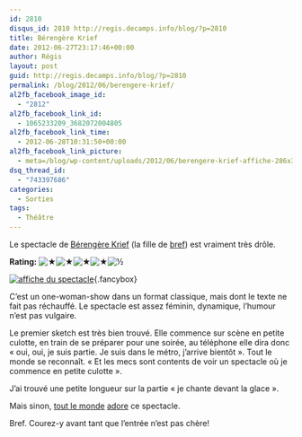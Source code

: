 ```yaml
---
id: 2810
disqus_id: 2810 http://regis.decamps.info/blog/?p=2810
title: Bérengère Krief
date: 2012-06-27T23:17:46+00:00
author: Régis
layout: post
guid: http://regis.decamps.info/blog/?p=2810
permalink: /blog/2012/06/berengere-krief/
al2fb_facebook_image_id:
  - "2812"
al2fb_facebook_link_id:
  - 1065233209_3682072004805
al2fb_facebook_link_time:
  - 2012-06-28T10:31:50+00:00
al2fb_facebook_link_picture:
  - meta=/blog/wp-content/uploads/2012/06/berengere-krief-affiche-286x350.jpg
dsq_thread_id:
  - "743397686"
categories:
  - Sorties
tags:
  - Théâtre
---
```

Le spectacle de [Bérengère Krief](http://www.berengerekrief.com/) (la fille de [bref](http://www.canalplus.fr/c-divertissement/pid3848-c-bref.html)) est vraiment très drôle.

**Rating:** ![&#9733;](/blog/wp-content/plugins/xavins-review-ratings/default/star.png "4.5/5")![&#9733;](/blog/wp-content/plugins/xavins-review-ratings/default/star.png "4.5/5")![&#9733;](/blog/wp-content/plugins/xavins-review-ratings/default/star.png "4.5/5")![&#9733;](/blog/wp-content/plugins/xavins-review-ratings/default/star.png "4.5/5")![&frac12;](/blog/wp-content/plugins/xavins-review-ratings/default/half_star.png "4.5/5") 


  
[<img src="/blog/wp-content/uploads/2012/06/berengere-krief-affiche-286x350.jpg" alt="affiche du spectacle" title="Berengère Krief" width="286" height="350" class="alignleft size-medium wp-image-2812" srcset="/blog/wp-content/uploads/2012/06/berengere-krief-affiche-286x350.jpg 286w, /blog/wp-content/uploads/2012/06/berengere-krief-affiche.jpg 300w" sizes="(max-width: 286px) 100vw, 286px" />](/blog/wp-content/uploads/2012/06/berengere-krief-affiche.jpg){.fancybox}
  
C’est un one-woman-show dans un format classique, mais dont le texte ne fait pas réchauffé. Le spectacle est assez féminin, dynamique, l’humour n’est pas vulgaire.

Le premier sketch est très bien trouvé. Elle commence sur scène en petite culotte, en train de se préparer pour une soirée, au téléphone elle dira donc « oui, oui, je suis partie. Je suis dans le métro, j’arrive bientôt ». Tout le monde se reconnaît. « Et les mecs sont contents de voir un spectacle où je commence en petite culotte ».

J’ai trouvé une petite longueur sur la partie « je chante devant la glace ».

Mais sinon, [tout le monde](http://leplus.nouvelobs.com/contribution/330681-berengere-krief-au-point-virgule-bref-j-ai-vu-la-nana-de-bref-en-spectacle.html) [adore](http://www.topito.com/7-raisons-decouvrir-berengere-krief-une-jeune-quelle-est-bien) ce spectacle.
  
Bref. Courez-y avant tant que l’entrée n’est pas chère!
